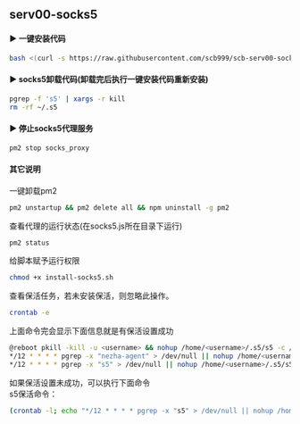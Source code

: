 ## serv00-socks5<br>
#### ▶ 一键安装代码
```bash
bash <(curl -s https://raw.githubusercontent.com/scb999/scb-serv00-socks5/main/install-socks5.sh)
````
#### ▶ socks5卸载代码(卸载完后执行一键安装代码重新安装)
```bash
pgrep -f 's5' | xargs -r kill
rm -rf ~/.s5
````
#### ▶ 停止socks5代理服务
```bash
pm2 stop socks_proxy
````

#### 其它说明
一键卸载pm2
```bash
pm2 unstartup && pm2 delete all && npm uninstall -g pm2
````
查看代理的运行状态(在socks5.js所在目录下运行)
```bash
pm2 status
````
给脚本赋予运行权限
```bash
chmod +x install-socks5.sh
````
查看保活任务，若未安装保活，则忽略此操作。
```bash
crontab -e
````
上面命令完会显示下面信息就是有保活设置成功
```bash
@reboot pkill -kill -u <username> && nohup /home/<username>/.s5/s5 -c /home/<username>/.s5/config.json >/dev/null 2>&1 & && nohup /home/<username>/.nezha-agent/start.sh >/dev/null 2>&1 &
*/12 * * * * pgrep -x "nezha-agent" > /dev/null || nohup /home/<username>/.nezha-agent/start.sh >/dev/null 2>&1 &
*/12 * * * * pgrep -x "s5" > /dev/null || nohup /home/<username>/.s5/s5 -c /home/<username>/.s5/config.json >/dev/null 2>&1 &
````
如果保活设置未成功，可以执行下面命令<br>
s5保活命令：
```bash
(crontab -l; echo "*/12 * * * * pgrep -x "s5" > /dev/null || nohup /home/${USER}/.s5/s5 -c /home/<username>/.s5/config.json >/dev/null 2>&1 &") | crontab -
````
